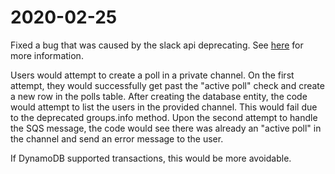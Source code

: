 # 2020-02-25

Fixed a bug that was caused by the slack api deprecating. See [here](https://api.slack.com/changelog/2020-01-deprecating-antecedents-to-the-conversations-api) for more information.

Users would attempt to create a poll in a private channel. On the first attempt, they would successfully get past the "active poll" check and create a new row in the polls table. After creating the database entity, the code would attempt to list the users in the provided channel. This would fail due to the deprecated groups.info method. Upon the second attempt to handle the SQS message, the code would see there was already an "active poll" in the channel and send an error message to the user.

If DynamoDB supported transactions, this would be more avoidable.